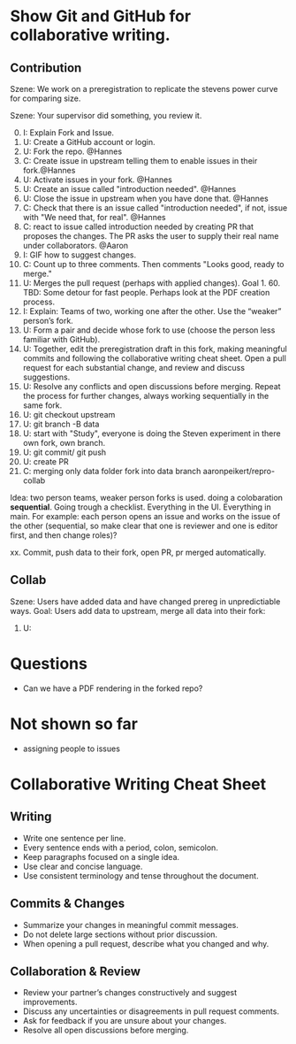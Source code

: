 # Show Git and GitHub for collaborative writing.

## Contribution

Szene: We work on a preregistration to replicate the stevens power curve for comparing size.

Szene: Your supervisor did something, you review it.

0. I: Explain Fork and Issue.
1. U: Create a GitHub account or login.
2. U: Fork the repo. @Hannes
3. C: Create issue in upstream telling them to enable issues in their fork.@Hannes
4. U: Activate issues in your fork. @Hannes
5. U: Create an issue called "introduction needed". @Hannes
6. U: Close the issue in upstream when you have done that. @Hannes
7. C: Check that there is an issue called "introduction needed", if not, issue with "We need that, for real". @Hannes
8. C: react to issue called introduction needed by creating PR that proposes the changes. The PR asks the user to supply their real name under collaborators. @Aaron
9. I: GIF how to suggest changes.
10. C: Count up to three comments. Then comments "Looks good, ready to merge."
11. U: Merges the pull request (perhaps with applied changes). Goal 1. 60. TBD: Some detour for fast people. Perhaps look at the PDF creation process.
12. I: Explain: Teams of two, working one after the other. Use the “weaker” person’s fork.
13. U: Form a pair and decide whose fork to use (choose the person less familiar with GitHub).
14. U: Together, edit the preregistration draft in this fork, making meaningful commits and following the collaborative writing cheat sheet. Open a pull request for each substantial change, and review and discuss suggestions.
15. U: Resolve any conflicts and open discussions before merging. Repeat the process for further changes, always working sequentially in the same fork.
16. U: git checkout upstream
17. U: git branch -B data
18. U: start with "Study", everyone is doing the Steven experiment in there own fork, own branch.
19. U: git commit/ git push
20. U: create PR
21. C: merging only data folder fork into data branch aaronpeikert/repro-collab

Idea: two person teams, weaker person forks is used. doing a colobaration **sequential**. Going trough a checklist. Everything in the UI. Everything in main.
For example: each person opens an issue and works on the issue of the other (sequential, so make clear that one is reviewer and one is editor first, and then change roles)?

xx. Commit, push data to their fork, open PR, pr merged automatically.


## Collab

Szene: Users have added data and have changed prereg in unpredictiable ways.
Goal: Users add data to upstream, merge all data into their fork:

1. U: 

# Questions
- Can we have a PDF rendering in the forked repo?

# Not shown so far

- assigning people to issues


# Collaborative Writing Cheat Sheet

## Writing

- Write one sentence per line.
- Every sentence ends with a period, colon, semicolon.
- Keep paragraphs focused on a single idea.
- Use clear and concise language.
- Use consistent terminology and tense throughout the document.

## Commits & Changes

- Summarize your changes in meaningful commit messages.
- Do not delete large sections without prior discussion.
- When opening a pull request, describe what you changed and why.

## Collaboration & Review

- Review your partner’s changes constructively and suggest improvements.
- Discuss any uncertainties or disagreements in pull request comments.
- Ask for feedback if you are unsure about your changes.
- Resolve all open discussions before merging.

